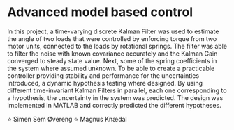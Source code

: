 # Advanced model based control
In this project, a time-varying discrete Kalman Filter was used to estimate the angle of two loads that were controlled by enforcing torque from two motor units, connected to the loads by rotational springs. The filter was able to filter the noise with known covariance accurately and the Kalman Gain converged to steady state value. Next, some of the spring coefficients in the system where assumed unknown. To be able to create a practicable controller providing stability and performance for the uncertainties introduced, a dynamic hypothesis testing where designed. By using different time-invariant Kalman Filters in parallel, each one corresponding to a hypothesis, the uncertainty in the system was predicted. The design was implemented in MATLAB and correctly predicted the different hypotheses.

:star: Simen Sem Øvereng
:star: Magnus Knædal
